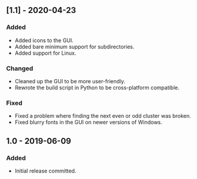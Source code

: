 ## [1.1] - 2020-04-23
### Added
- Added icons to the GUI.
- Added bare minimum support for subdirectories.
- Added support for Linux.

### Changed
- Cleaned up the GUI to be more user-friendly.
- Rewrote the build script in Python to be cross-platform compatible.

### Fixed
- Fixed a problem where finding the next even or odd cluster was broken.
- Fixed blurry fonts in the GUI on newer versions of Windows.

## 1.0 - 2019-06-09
### Added
- Initial release committed.

[1.2]: https://github.com/I8087/Slither/compare/v1.0...v1.1
